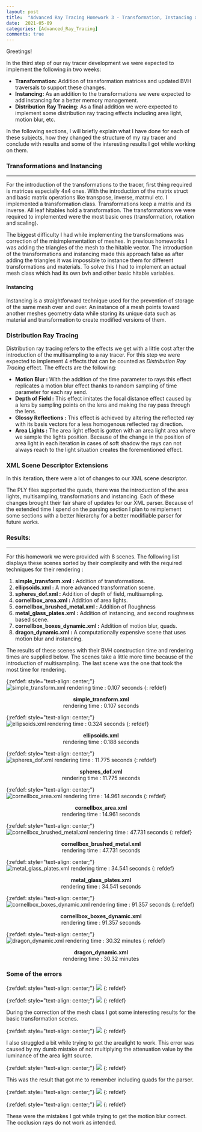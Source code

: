 ```yaml
---
layout: post
title:  "Advanced Ray Tracing Homework 3 - Transformation, Instancing and Distribution Ray Tracing"
date:  2021-05-09
categories: [Advanced_Ray_Tracing]
comments: true
---
```


Greetings!

In the third step of our ray tracer development we were expected to implement the following in two weeks:
- **Transformation:** Addition of transformation matrices and updated BVH traversals to support these changes.
- **Instancing:** As an addition to the transformations we were expected to add instancing for a better memory management.
- **Distribution Ray Tracing:** As a final addition we were expected to implement some distribution ray tracing effects including area light, motion blur, etc.

In the following sections, I will briefly explain what I have done for each of these subjects, how they changed the structure of my ray tracer and conclude with results and some of the interesting results I got while working on them.

### Transformations and Instancing
______________________________
For the introduction of the transformations to the tracer, first thing required is matrices especially 4x4 ones. With the introduction of the matrix struct and basic matrix operations like transpose, inverse, matmul etc. I implemented a transformation class. Transformations keep a matrix and its inverse. All leaf hitables hold a transformation. The transformations we were required to implemented were the most basic ones (transformation, rotation and scaling).

The biggest difficulty I had while implementing the transformations was correction of the misimplementation of meshes. In previous homeworks I was adding the triangles of the mesh to the hitable vector. The introduction of the transformations and instancing made this approach false as after adding the triangles it was impossible to instance them for different transformations and materials. To solve this I had to implement an actual mesh class which had its own bvh and other basic hitable variables.

#### Instancing 

Instancing is a straightforward technique used for the prevention of storage of the same mesh over and over. An instance of a mesh points toward another meshes geometry data while storing its unique data such as material and transformation to create modified versions of them.

### Distribution Ray Tracing

Distribution ray tracing refers to the effects we get with a little cost after the introduction of the multisampling to a ray tracer. For this step we were expected to implement 4 effects that can be counted as *Distribution Ray Tracing* effect. The effects are the following:

- **Motion Blur :** With the addition of the time parameter to rays this effect replicates a motion blur effect thanks to random sampling of time parameter for each ray send.
- **Depth of Field :** This effect imitates the focal distance effect caused by a lens by sampling points on the lens and making the ray pass through the lens.
- **Glossy Reflections :** This effect is achieved by altering the reflected ray with its basis vectors for a less homogenous reflected ray direction.
- **Area Lights :** The area light effect is gotten with an area light area where we sample the lights position. Because of the change in the position of area light in each iteration in cases of soft shadow the rays can not always reach to the light situation creates the forementioned effect.


### XML Scene Descriptor Extensions

In this iteration, there were a lot of changes to our XML scene descriptor.

The PLY files supported the quads, there was the introduction of the area lights, multisampling, transformations and instancing. Each of these changes brought their fair share of updates for our XML parser. Because of the extended time I spend on the parsing section I plan to reimplement some sections with a better hierarchy for a better modifiable parser for future works.

### Results:
_______________________________

For this homework we were provided with 8 scenes. The following list displays these scenes sorted by their complexity and with the required techniques for their rendering :
1. **simple_transform.xml :** Addition of transformations.
2. **ellipsoids.xml :** A more advanced transformation scene.
3. **spheres_dof.xml :** Addition of depth of field, multisampling.
4. **cornellbox_area.xml :** Addition of area lights.
5. **cornellbox_brushed_metal.xml :** Addition of Roughness
6. **metal_glass_plates.xml :** Addition of instancing, and second roughness based scene.
7. **cornellbox_boxes_dynamic.xml :** Addition of motion blur, quads.
8. **dragon_dynamic.xml :** A computationally expensive scene that uses motion blur and instancing.

The results of these scenes with their BVH construction time and rendering times are supplied below. The scenes take a little more time because of the introduction of multisampling. The last scene was the one that took the most time for rendering.

{:refdef: style="text-align: center;"}
![simple_transform.xml rendering time : 0.107 seconds](/assets/img/advanced_ray_tracing_hw3/final/simple_transform.png)
{: refdef}
<center><b> simple_transform.xml </b></center>
<center>rendering time : 0.107 seconds </center>

{:refdef: style="text-align: center;"}
![ellipsoids.xml rendering time : 0.324 seconds](/assets/img/advanced_ray_tracing_hw3/final/ellipsoids.png)
{: refdef}
<center><b> ellipsoids.xml </b></center>
<center>rendering time : 0.188 seconds </center>

{:refdef: style="text-align: center;"}
![spheres_dof.xml rendering time : 11.775 seconds](/assets/img/advanced_ray_tracing_hw3/final/spheres_dof.png)
{: refdef}
<center><b> spheres_dof.xml </b></center>
<center>rendering time : 11.775 seconds </center>

{:refdef: style="text-align: center;"}
![cornellbox_area.xml rendering time : 14.961 seconds](/assets/img/advanced_ray_tracing_hw3/final/cornellbox_area.png)
{: refdef}
<center><b> cornellbox_area.xml </b></center>
<center>rendering time : 14.961 seconds </center>

{:refdef: style="text-align: center;"}
![cornellbox_brushed_metal.xml rendering time : 47.731 seconds](/assets/img/advanced_ray_tracing_hw3/final/cornellbox_brushed_metal.png)
{: refdef}
<center><b> cornellbox_brushed_metal.xml </b></center>
<center>rendering time : 47.731 seconds </center>

{:refdef: style="text-align: center;"}
![metal_glass_plates.xml rendering time : 34.541 seconds](/assets/img/advanced_ray_tracing_hw3/final/metal_glass_plates.png)
{: refdef}
<center><b> metal_glass_plates.xml </b></center>
<center>rendering time : 34.541 seconds </center>

{:refdef: style="text-align: center;"}
![cornellbox_boxes_dynamic.xml rendering time : 91.357 seconds](/assets/img/advanced_ray_tracing_hw3/final/cornellbox_boxes_dynamic.png)
{: refdef}
<center><b> cornellbox_boxes_dynamic.xml </b></center>
<center>rendering time : 91.357 seconds </center>

{:refdef: style="text-align: center;"}
![dragon_dynamic.xml rendering time : 30.32 minutes](/assets/img/advanced_ray_tracing_hw3/final/dragon_dynamic.png)
{: refdef}
<center><b> dragon_dynamic.xml </b></center>
<center>rendering time : 30.32 minutes </center>

### Some of the errors

{:refdef: style="text-align: center;"}
![](/assets/img/advanced_ray_tracing_hw3/simple_transform.png)
{: refdef}

{:refdef: style="text-align: center;"}
![](/assets/img/advanced_ray_tracing_hw3/ellipsoids.png)
{: refdef}

During the correction of the mesh class I got some interesting results for the basic transformation scenes.

{:refdef: style="text-align: center;"}
![](/assets/img/advanced_ray_tracing_hw3/cornellbox_area.png)
{: refdef}

I also struggled a bit while trying to get the arealight to work. This error was caused by my dumb mistake of not multiplying the attenuation value by the luminance of the area light source.


{:refdef: style="text-align: center;"}
![](/assets/img/advanced_ray_tracing_hw3/cornellbox_boxes_dynamic.png)
{: refdef}

This was the result that got me to remember including quads for the parser.


{:refdef: style="text-align: center;"}
![](/assets/img/advanced_ray_tracing_hw3/darkcorn.png)
{: refdef}

{:refdef: style="text-align: center;"}
![](/assets/img/advanced_ray_tracing_hw3/darkdargon.png)
{: refdef}

These were the mistakes I got while trying to get the motion blur correct. The occlusion rays do not work as intended.